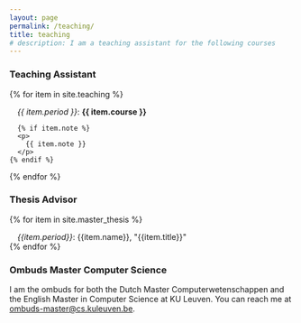 ```yaml
---
layout: page
permalink: /teaching/
title: teaching
# description: I am a teaching assistant for the following courses
---
```


### Teaching Assistant 
<!-- I am a teaching assistant for the following courses:   -->

{% for item in site.teaching %}
  <div style="text-indent: 1em;">
    <em>{{ item.period }}</em>:
    <strong>
        {{ item.course }}
    </strong>

    {% if item.note %}
      <p>
        {{ item.note }}
      </p>
    {% endif %}
  </div>
{% endfor %}  
  
<br />

<!-- I am a daily advisor for the following master thesis students:   -->

### Thesis Advisor

{% for item in site.master_thesis %}
  <div style="text-indent: 1em;"> 
    <em>{{item.period}}</em>:
    {{item.name}},
    "{{item.title}}"
  </div>
{% endfor %}

<br />


### Ombuds Master Computer Science

I am the ombuds for both the Dutch Master Computerwetenschappen and the English Master in Computer Science at KU Leuven. You can reach me at <a href="mailto:ombuds-master@cs.kuleuven.be">ombuds-master@cs.kuleuven.be</a>.
